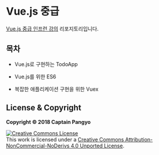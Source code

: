 # Vue.js 중급

[Vue.js 중급 인프런 강의](inf.run/znaC) 리포지토리입니다.

## 목차

- Vue.js로 구현하는 TodoApp

- Vue.js를 위한 ES6

- 복잡한 애플리케이션 구현을 위한 Vuex

## License & Copyright

**Copyright © 2018 Captain Pangyo**

<a rel="license" href="http://creativecommons.org/licenses/by-nc-nd/4.0/"><img alt="Creative Commons License" style="border-width:0" src="https://i.creativecommons.org/l/by-nc-nd/4.0/88x31.png" /></a><br />This work is licensed under a <a rel="license" href="http://creativecommons.org/licenses/by-nc-nd/4.0/">Creative Commons Attribution-NonCommercial-NoDerivs 4.0 Unported License</a>.
